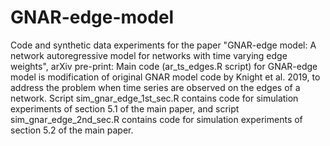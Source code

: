 # GNAR-edge-model
Code and synthetic data experiments for the paper "GNAR-edge model: A network autoregressive model for networks with time varying edge weights", arXiv pre-print:
Main code (ar_ts_edges.R script) for GNAR-edge model is modification of original GNAR model code by Knight et al. 2019, to address the problem when time series are observed on the edges of a network.
Script sim_gnar_edge_1st_sec.R contains code for simulation experiments of section 5.1 of the main paper, and script sim_gnar_edge_2nd_sec.R contains code for simulation experiments of section 5.2 of the main paper.
